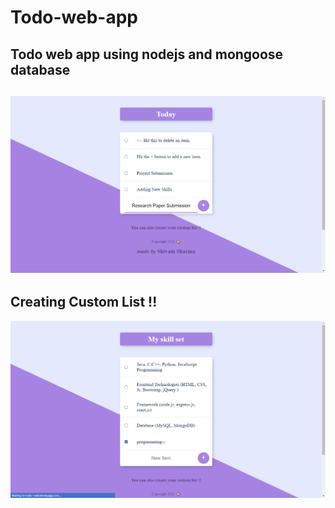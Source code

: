 # Todo-web-app
Todo web app using nodejs and mongoose database
---
![alt text](todo-demo.png)
---
Creating Custom List !!
---
![alt text](todo-customlist-demo.png)

